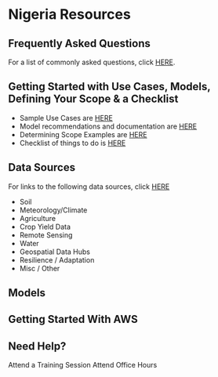 # Nigeria Resources

## Frequently Asked Questions
For a list of commonly asked questions, click [HERE](https://github.com/SustainableAfrica/ClimateRiskChallenge/blob/main/Nigeria/Resources/FAQ.md#frequently-asked-questions).

## Getting Started with Use Cases, Models, Defining Your Scope & a Checklist
- Sample Use Cases are [HERE](https://github.com/SustainableAfrica/ClimateRiskChallenge/blob/main/Nigeria/Resources/Examples-Ideas.md#example-use-cases-to-stimulate-thinking-about-target-applications)
- Model recommendations and documentation are [HERE](https://github.com/SustainableAfrica/ClimateRiskChallenge/blob/main/Nigeria/Resources/Examples-Ideas.md#models)
- Determining Scope Examples are [HERE](https://github.com/SustainableAfrica/ClimateRiskChallenge/blob/main/Nigeria/Resources/Examples-Ideas.md#recommend-teams-define-scope-of-analysis)
- Checklist of things to do is [HERE](https://github.com/SustainableAfrica/ClimateRiskChallenge/blob/main/Nigeria/Resources/Examples-Ideas.md#checklist-of-things-you-will-probably-need-to-do)

## Data Sources
For links to the following data sources, click [HERE](https://docs.google.com/document/d/1fJ8rV_k2pm_12M78tVO1p4se6dV-E0Wn/edit?usp=sharing&ouid=111309013911865667965&rtpof=true&sd=true)
- Soil
- Meteorology/Climate
- Agriculture
- Crop Yield Data
- Remote Sensing
- Water
- Geospatial Data Hubs
- Resilience / Adaptation
- Misc / Other



## Models

## Getting Started With AWS

## Need Help?
Attend a Training Session
Attend Office Hours
